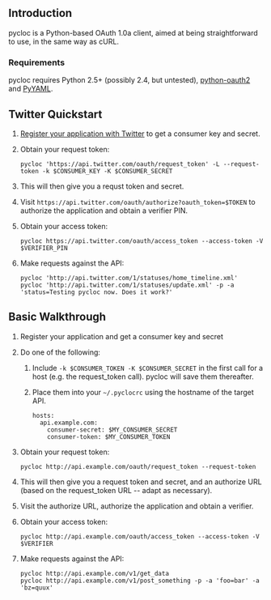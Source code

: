 ## Introduction ##

pycloc is a Python-based OAuth 1.0a client, aimed at being straightforward to use, in the same way as cURL.

### Requirements ###

pycloc requires Python 2.5+ (possibly 2.4, but untested), [python-oauth2](http://github.com/simplegeo/python-oauth2) and [PyYAML](http://pypi.python.org/pypi/PyYAML).

## Twitter Quickstart ##

 1. [Register your application with Twitter](http://dev.twitter.com/apps) to get a consumer key and secret.
 2. Obtain your request token:

        pycloc 'https://api.twitter.com/oauth/request_token' -L --request-token -k $CONSUMER_KEY -K $CONSUMER_SECRET

 4. This will then give you a requst token and secret.
 5. Visit `https://api.twitter.com/oauth/authorize?oauth_token=$TOKEN`
    to authorize the application and obtain a verifier PIN.
 6. Obtain your access token:

        pycloc https://api.twitter.com/oauth/access_token --access-token -V $VERIFIER_PIN

 7. Make requests against the API:

        pycloc 'http://api.twitter.com/1/statuses/home_timeline.xml'
        pycloc 'http://api.twitter.com/1/statuses/update.xml' -p -a 'status=Testing pycloc now. Does it work?'


## Basic Walkthrough ##

 1. Register your application and get a consumer key and secret
 2. Do one of the following:
     1. Include `-k $CONSUMER_TOKEN -K $CONSUMER_SECRET` in the first call for a
        host (e.g. the request_token call). pycloc will save them thereafter.

     2. Place them into your `~/.pyclocrc` using the hostname of the target API.

            hosts:
              api.example.com:
                consumer-secret: $MY_CONSUMER_SECRET
                consumer-token: $MY_CONSUMER_TOKEN

 3. Obtain your request token:

        pycloc http://api.example.com/oauth/request_token --request-token

 4. This will then give you a request token and secret, and an authorize URL (based on the request_token URL -- adapt as necessary).
 5. Visit the authorize URL, authorize the application and obtain a verifier.
 6. Obtain your access token:

        pycloc http://api.example.com/oauth/access_token --access-token -V $VERIFIER

 7. Make requests against the API:

        pycloc http://api.example.com/v1/get_data
        pycloc http://api.example.com/v1/post_something -p -a 'foo=bar' -a 'bz=quux'

